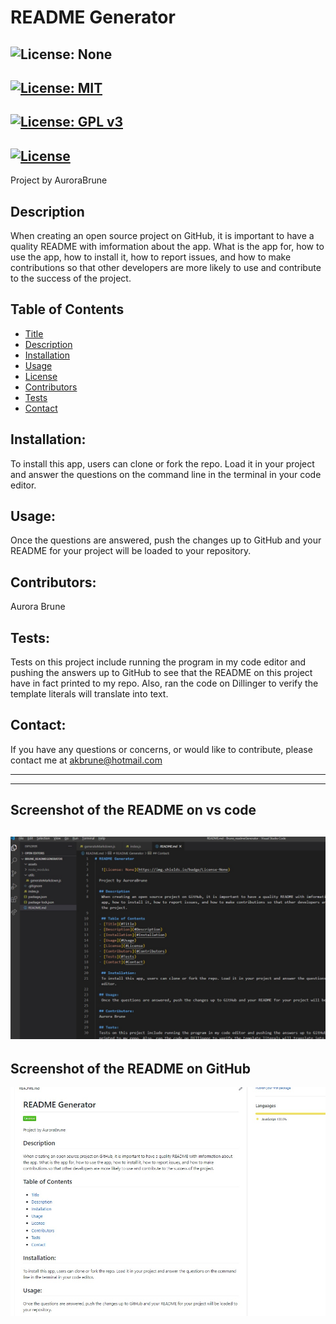 # README Generator

   ![License: None](https://img.shields.io/badge/License-None)
--
  [![License: MIT](https://img.shields.io/badge/License-MIT-yellow.svg)](https://opensource.org/licenses/MIT) 
  --
[![License: GPL v3](https://img.shields.io/badge/License-GPLv3-blue.svg)](https://www.gnu.org/licenses/gpl-3.0)
--
[![License](https://img.shields.io/badge/License-Apache%202.0-blue.svg)](https://opensource.org/licenses/Apache-2.0)
--
  Project by AuroraBrune

  ## Description
   When creating an open source project on GitHub, it is important to have a quality README with imformation about the app. What is the app for, how to use the app, how to install it, how to report issues, and how to make contributions so that other developers are more likely to use and contribute to the success of the project. 

   ## Table of Contents
  - [Title](#Title)
  - [Description](#Description)
  - [Installation](#Installation)
  - [Usage](#Usage)
  - [License](#License)
  - [Contributors](#Contributors)
  - [Tests](#Tests)
  - [Contact](#Contact)

   ## Installation:
   To install this app, users can clone or fork the repo. Load it in your project and answer the questions on the command line in the terminal in your code editor. 

  ## Usage:
   Once the questions are answered, push the changes up to GitHub and your README for your project will be loaded to your repository. 

  ## Contributors:
  Aurora Brune

  ## Tests:
  Tests on this project include running the program in my code editor and pushing the answers up to GitHub to see that the README on this project have in fact printed to my repo. Also, ran the code on Dillinger to verify the template literals will translate into text. 

   ## Contact:
  If you have any questions or concerns, or would like to contribute, please contact me at akbrune@hotmail.com


------------------------
------------------------
Screenshot of the README on vs code
--
 ![READMEonVScode](./assets/READMEonVScode.jpg)
 -
 Screenshot of the README on GitHub
 --
 ![readmeonGitHub](assets/readmeonGitHub.jpg)